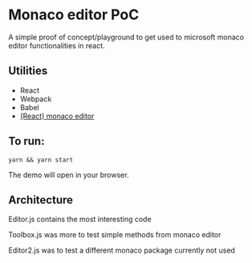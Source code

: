 # Monaco editor PoC
A simple proof of concept/playground to get used to microsoft monaco editor functionalities in react.

## Utilities
-	React
-	Webpack
-	Babel
- [(React) monaco editor](https://github.com/Microsoft/monaco-editor)

## To run:
```
yarn && yarn start
```

The demo will open in your browser. 

## Architecture
Editor.js contains the most interesting code

Toolbox.js was more to test simple methods from monaco editor

Editor2.js was to test a different monaco package currently not used

